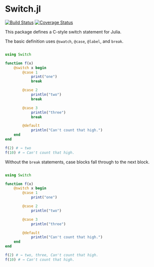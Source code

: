 
# Switch.jl

[![Build Status](https://api.travis-ci.org/dcjones/Switch.jl.svg?branch=master)](https://travis-ci.org/dcjones/Switch.jl) [![Coverage Status](https://img.shields.io/coveralls/dcjones/Switch.jl.svg)](https://coveralls.io/r/dcjones/Switch.jl?branch=master)


This package defines a C-style switch statement for Julia.

The basic definition uses `@swatch`, `@case`, `@label`, and `break`.

```julia

using Switch

function f(x)
    @switch x begin
        @case 1
            print("one")
            break

        @case 2
            println("two")
            break

        @case 3
            println("three")
            break

        @default
            println("Can't count that high.")
    end
end

f(2) # → two
f(10) # → Can't count that high.
```

Without the `break` statements, case blocks fall through to the next block.

```julia

using Switch

function f(x)
    @switch x begin
        @case 1
            print("one")

        @case 2
            println("two")

        @case 3
            println("three")

        @default
            println("Can't count that high.")
    end
end

f(2) # → two, three, Can't count that high.
f(10) # → Can't count that high.
```



